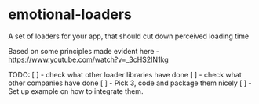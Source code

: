# emotional-loaders
A set of loaders for your app, that should cut down perceived loading time

Based on some principles made evident here - https://www.youtube.com/watch?v=_3cHS2IN1kg



TODO:
[ ] - check what other loader libraries have done
[ ] - check what other companies have done
[ ] - Pick 3, code and package them nicely
[ ] - Set up example on how to integrate them.
